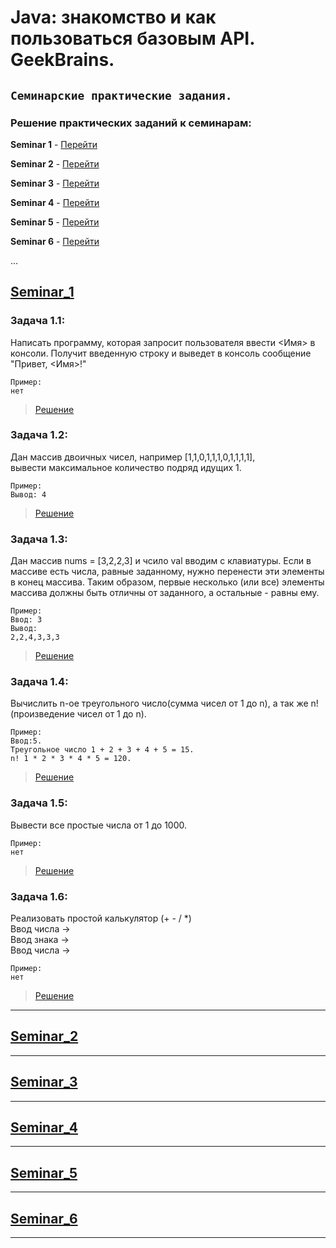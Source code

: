 # **Java: знакомство и как пользоваться базовым API. GeekBrains.** 

## `Семинарские практические задания.`

### Решение практических заданий к семинарам:

**Seminar 1** - [Перейти](https://github.com/Yana-Sushkova/Java_potfolio/blob/main/README.md#Seminar_1 "Перейти к семинару 1")

**Seminar 2** - [Перейти](https://github.com/Yana-Sushkova/Java_potfolio/blob/main/README.md#Seminar_2 "Перейти к семинару 2")

**Seminar 3** - [Перейти](https://github.com/Yana-Sushkova/Java_potfolio/blob/main/README.md#Seminar_3 "Перейти к семинару 3")

**Seminar 4** - [Перейти](https://github.com/Yana-Sushkova/Java_potfolio/blob/main/README.md#Seminar_4 "Перейти к семинару 4")

**Seminar 5** - [Перейти](https://github.com/Yana-Sushkova/Java_potfolio/blob/main/README.md#Seminar_5 "Перейти к семинару 5")

**Seminar 6** - [Перейти](https://github.com/Yana-Sushkova/Java_potfolio/blob/main/README.md#Seminar_6 "Перейти к семинару 5")

...

## [Seminar_1](https://github.com/Yana-Sushkova/Java_potfolio/tree/main/seminar_1 "Задачи к Семинару 1")

### Задача 1.1: 
Написать программу, которая запросит пользователя ввести <Имя> в консоли.
Получит введенную строку и выведет в консоль сообщение "Привет, <Имя>!"

```
Пример:
нет
```
>[Решение](https://github.com/Yana-Sushkova/Java_potfolio/tree/main/seminar_1/task_1_1/task_1_1.java "Решение задачи 1.1")

### Задача 1.2: 
Дан массив двоичных чисел, например [1,1,0,1,1,1,0,1,1,1,1],   
вывести максимальное количество подряд идущих 1.

```
Пример:
Вывод: 4
```
>[Решение](https://github.com/Yana-Sushkova/Java_potfolio/tree/main/seminar_1/task_1_2/task_1_2.java "Решение задачи 1.2")

### Задача 1.3: 
Дан массив nums = [3,2,2,3] и чсило val вводим с клавиатуры.
Если в массиве есть числа, равные заданному, нужно перенести
эти элементы в конец массива.
Таким образом, первые несколько (или все) элементы массива должны быть
отличны от заданного, а остальные - равны ему.

```
Пример:
Ввод: 3
Вывод:
2,2,4,3,3,3
```
>[Решение](https://github.com/Yana-Sushkova/Java_potfolio/tree/main/seminar_1/task_1_3/task_1_3.java "Решение задачи 1.3")

### Задача 1.4: 
Вычислить n-ое треугольного число(сумма чисел от 1 до n), а 
так же n! (произведение чисел от 1 до n).
```
Пример:
Ввод:5.
Треугольное число 1 + 2 + 3 + 4 + 5 = 15.
n! 1 * 2 * 3 * 4 * 5 = 120.
```
>[Решение](https://github.com/Yana-Sushkova/Java_potfolio/tree/main/seminar_1/task_1_4/task_1_4.java "Решение задачи 1.4")

### Задача 1.5: 
Вывести все простые числа от 1 до 1000.
```
Пример:
нет
```
>[Решение](https://github.com/Yana-Sushkova/Java_potfolio/tree/main/seminar_1/task_1_5/task_1_5.java "Решение задачи 1.5")

### Задача 1.6: 
Реализовать простой калькулятор (+ - / *)  
Ввод числа ->  
Ввод знака ->  
Ввод числа ->  
```
Пример:
нет
```
>[Решение](https://github.com/Yana-Sushkova/Java_potfolio/tree/main/seminar_1/task_1_6/task_1_6.java "Решение задачи 1.6")

***

## [Seminar_2](https://github.com/Yana-Sushkova/Java_potfolio/tree/main/seminar_2 "Задачи к Семинару 2")


***

## [Seminar_3](https://github.com/Yana-Sushkova/Java_potfolio/tree/main/seminar_3 "Задачи к Семинару 3")



***

## [Seminar_4](https://github.com/Yana-Sushkova/Java_potfolio/tree/main/seminar_4  "Задачи к Семинару 4")



***

## [Seminar_5](https://github.com/Yana-Sushkova/Java_potfolio/tree/main/seminar_5  "Задачи к Семинару 5")



***

## [Seminar_6](https://github.com/Yana-Sushkova/Java_potfolio/tree/main/seminar_6  "Задачи к Семинару 5")



***